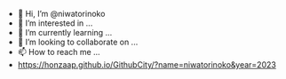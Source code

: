 - 👋 Hi, I’m @niwatorinoko
- 👀 I’m interested in ...
- 🌱 I’m currently learning ...
- 💞️ I’m looking to collaborate on ...
- 📫 How to reach me ...
- https://honzaap.github.io/GithubCity/?name=niwatorinoko&year=2023
